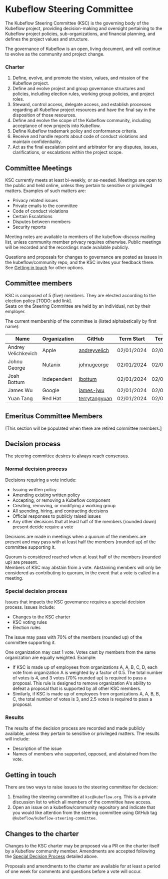 # Kubeflow Steering Committee
The Kubeflow Steering Committee (KSC) is the governing body of the Kubeflow project, providing decision-making and oversight pertaining to the Kubeflow project policies, sub-organizations, and financial planning, and defines the project values and structure.

The governance of Kubeflow is an open, living document, and will continue to evolve as the community and project change.

### Charter

1. Define, evolve, and promote the vision, values, and mission of the Kubeflow project.
1. Define and evolve project and group governance structures and policies, including election rules, working group policies, and project roles.
1. Steward, control access, delegate access, and establish processes regarding all Kubeflow project resources and have the final say in the disposition of those resources.
1. Define and evolve the scope of the Kubeflow community, including acceptance of new projects into Kubeflow.
1. Define Kubeflow trademark policy and conformance criteria.
1. Receive and handle reports about code of conduct violations and maintain confidentiality.
1. Act as the final escalation point and arbitrator for any disputes, issues, clarifications, or escalations within the project scope.

## Committee Meetings

KSC currently meets at least bi-weekly, or as-needed. Meetings are open to the public and held online, unless they pertain to sensitive or privileged matters. Examples of such matters are:
- Privacy related issues
- Private emails to the committee
- Code of conduct violations
- Certain Escalations
- Disputes between members
- Security reports

Meeting notes are available to members of the kubeflow-discuss mailing list, unless community member privacy requires otherwise. Public meetings will be recorded and the recordings made available publicly.

Questions and proposals for changes to governance are posted as issues in the kubeflow/community repo, and the KSC invites your feedback there. See [Getting in touch](#getting-in-touch) for other options.

## Committee members

KSC is composed of 5 (five) members. They are elected according to the election policy [TODO: add link].  
Seats on the Steering Committee are held by an individual, not by their employer.  

The current membership of the committee is (listed alphabetically by first name):

| Name                | Organization | GitHub                                             | Term Start | Term End   |
|---------------------|--------------|----------------------------------------------------|------------|------------|
| Andrey Velichkevich | Apple        | [andreyvelich](https://github.com/andreyvelich/)   | 02/01/2024 | 02/01/2026 |
| Johnu George        | Nutanix      | [johnugeorge](https://github.com/johnugeorge/)     | 02/01/2024 | 02/01/2026 |
| Josh Bottum         | Independent  | [jbottum](https://github.com/jbottum/)             | 02/01/2024 | 02/01/2025 |
| James Wu            | Google       | [james-jwu](https://github.com/james-jwu/)         | 02/01/2024 | 02/01/2025 |
| Yuan Tang           | Red Hat      | [terrytangyuan](https://github.com/terrytangyuan/) | 02/01/2024 | 02/01/2026 |


## Emeritus Committee Members

[This section will be populated when there are retired committee members.]

## Decision process

The steering committee desires to always reach consensus.

### Normal decision process

Decisions requiring a vote include:
- Issuing written policy
- Amending existing written policy
- Accepting, or removing a Kubeflow component
- Creating, removing, or modifying a working group
- All spending, hiring, and contracting decisions
- Official responses to publicly raised issues
- Any other decisions that at least half of the members (rounded down) present decide require a vote

Decisions are made in meetings when a quorum of the members are present and may pass with at least half the members (rounded up) of the committee supporting it.

Quorum is considered reached when at least half of the members (rounded up) are present.  
Members of KSC may abstain from a vote. Abstaining members will only be considered as contributing to quorum, in the event that a vote is called in a meeting.

### Special decision process

Issues that impacts the KSC governance requires a special decision process. Issues include:
- Changes to the KSC charter
- KSC voting rules
- Election rules

The issue may pass with 70% of the members (rounded up) of the committee supporting it.

One organization may cast 1 vote. Votes cast by members from the same organization are equally weighted. Example:
- If KSC is made up of employees from organizations A, A, B, C, D, each vote from organization A is weighted by a factor of 0.5. The total number of votes is 4, and 3 votes (70% rounded up) is required to pass a proposal. This rule is designed to remove organization A's ability to defeat a proposal that is supported by all other KSC members.
- Similarly, if KSC is made up of employees from organizations A, A, B, B, C, the total number of votes is 3, and 2.5 votes is required to pass a proposal. 

### Results

The results of the decision process are recorded and made publicly available, unless they pertain to sensitive or privileged matters. The results will include:
- Description of the issue
- Names of members who supported, opposed, and abstained from the vote.

## Getting in touch

There are two ways to raise issues to the steering committee for decision:

1. Emailing the steering committee at `ksc@kubeflow.org`. This is a private discussion list to which all members of the committee have access.
1. Open an issue on a kubeflow/community repository and indicate that you would like attention from the steering committee using GitHub tag `@kubeflow/kubeflow-steering-committee`.

## Changes to the charter

Changes to the KSC charter may be proposed via a PR on the charter itself by a Kubeflow community member. Amendments are accepted following the [Special Decision Process](#special-decision-process) detailed above.

Proposals and amendments to the charter are available for at least a period of one week for comments and questions before a vote will occur.
